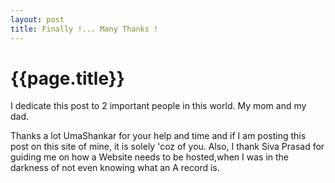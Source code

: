 ```yaml
---
layout: post
title: Finally !... Many Thanks !
--- 
```




 {{page.title}}
======================================================




I dedicate this post to 2 important people in this world. My mom and my dad.

Thanks a lot UmaShankar for your help and time and if I am posting this post on this site of mine, it is solely 'coz of you. Also, I thank Siva Prasad for guiding me on how a Website needs to be hosted,when I was in the darkness of not even knowing what an A record is.